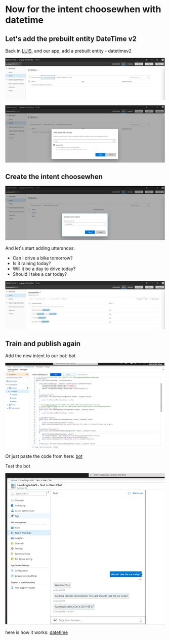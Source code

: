 # Now for the intent choosewhen with datetime

## Let's add the prebuilt entity DateTime v2

Back in [LUIS](https://www.luis.ai), and our app, add a prebuilt entity - datetimev2

![Add prebuild entity](screens/1_2_2_1-CreateEntityAddPreBuildEntity.jpg)

![Add prebuild entity 1](screens/1_2_2_2-CreateEntityAddPreBuildEntity_1.jpg)

## Create the intent choosewhen

![create choose when intent](screens/1_2_2_3-CreateEntityAddIntentChooseWhen.jpg)

And let's start adding utterances:

* Can I drive a bike tomorrow?
* Is it raining today?
* Will it be a day to drive today?
* Should I take a car today?

![add utterances](screens/1_2_2_4-CreateEntityAddUtterances.jpg)

## Train and publish again

Add the new intent to our bot: bot

![Add intent to function](screens/1_2_2_5-CreateEntityAddIntentToFunction.jpg)

Or just paste the code from here: [bot](exercises/ex2/BasicLuisDialog.csx)

Test the bot

![test entity in web chat](screens/1_2_2_6-CreateEntityTestInChat.jpg)

here is how it works: [datetime](https://docs.microsoft.com/en-us/azure/cognitive-services/luis/luis-reference-prebuilt-datetimev2)